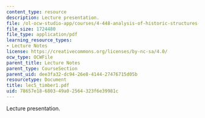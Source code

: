 ```yaml
---
content_type: resource
description: Lecture presentation.
file: /ol-ocw-studio-app/courses/4-448-analysis-of-historic-structures-fall-2004/78657e18680349a02564323f6e39981c_lec5_timber1.pdf
file_size: 1724480
file_type: application/pdf
learning_resource_types:
- Lecture Notes
license: https://creativecommons.org/licenses/by-nc-sa/4.0/
ocw_type: OCWFile
parent_title: Lecture Notes
parent_type: CourseSection
parent_uid: dee3fa32-dc94-26e8-4144-27476715d05b
resourcetype: Document
title: lec5_timber1.pdf
uid: 78657e18-6803-49a0-2564-323f6e39981c
---
```

Lecture presentation.